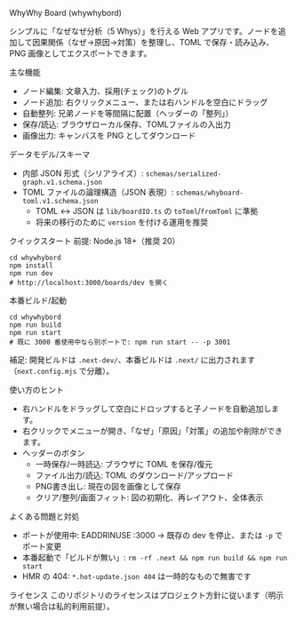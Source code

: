 WhyWhy Board (whywhybord)

シンプルに「なぜなぜ分析（5 Whys）」を行える Web アプリです。ノードを追加して因果関係（なぜ→原因→対策）を整理し、TOML で保存・読み込み、PNG 画像としてエクスポートできます。

主な機能
- ノード編集: 文章入力、採用(チェック)のトグル
- ノード追加: 右クリックメニュー、または右ハンドルを空白にドラッグ
- 自動整列: 兄弟ノードを等間隔に配置（ヘッダーの「整列」）
- 保存/読込: ブラウザローカル保存、TOMLファイルの入出力
- 画像出力: キャンバスを PNG としてダウンロード

データモデル/スキーマ
- 内部 JSON 形式（シリアライズ）: `schemas/serialized-graph.v1.schema.json`
- TOML ファイルの論理構造（JSON 表現）: `schemas/whyboard-toml.v1.schema.json`
  - TOML ↔ JSON は `lib/boardIO.ts` の `toToml`/`fromToml` に準拠
  - 将来の移行のために `version` を付ける運用を推奨

クイックスタート
前提: Node.js 18+（推奨 20）

```
cd whywhybord
npm install
npm run dev
# http://localhost:3000/boards/dev を開く
```

本番ビルド/起動
```
cd whywhybord
npm run build
npm run start
# 既に 3000 番使用中なら別ポートで: npm run start -- -p 3001
```

補足: 開発ビルドは `.next-dev/`、本番ビルドは `.next/` に出力されます（`next.config.mjs` で分離）。

使い方のヒント
- 右ハンドルをドラッグして空白にドロップすると子ノードを自動追加します。
- 右クリックでメニューが開き、「なぜ」「原因」「対策」の追加や削除ができます。
- ヘッダーのボタン
  - 一時保存/一時読込: ブラウザに TOML を保存/復元
  - ファイル出力/読込: TOML のダウンロード/アップロード
  - PNG書き出し: 現在の図を画像として保存
  - クリア/整列/画面フィット: 図の初期化、再レイアウト、全体表示

よくある問題と対処
- ポートが使用中: EADDRINUSE :3000 → 既存の dev を停止、または `-p` でポート変更
- 本番起動で「ビルドが無い」: `rm -rf .next && npm run build && npm run start`
- HMR の 404: `*.hot-update.json 404` は一時的なもので無害です

ライセンス
このリポジトリのライセンスはプロジェクト方針に従います（明示が無い場合は私的利用前提）。
